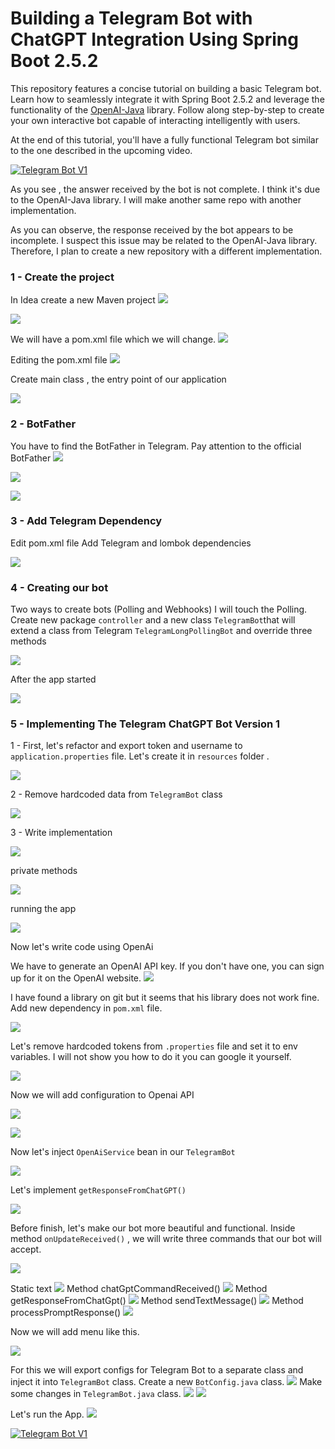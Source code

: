 
# Building a Telegram Bot with ChatGPT Integration Using Spring Boot 2.5.2


This repository features a concise tutorial on building a basic Telegram bot. Learn how to seamlessly integrate it 
with Spring Boot 2.5.2 and leverage the functionality of the [OpenAI-Java](https://github.com/TheoKanning/openai-java) 
library. Follow along step-by-step to create your own interactive bot capable of interacting intelligently with users.


At the end of this tutorial, you'll have a fully functional Telegram bot similar to the one described in the 
upcoming video.

[![Telegram Bot V1](img/run/youtube-thumb.png)](https://youtu.be/FobWCI5j1uM "Telegram Bot V1")

As you see , the answer received by the bot is not complete. I think it's due to the  OpenAI-Java library.
I will make another same repo with another implementation. 

As you can observe, the response received by the bot appears to be incomplete. I suspect this issue may be related to 
the OpenAI-Java library. Therefore, I plan to create a new repository with a different implementation.


### 1 - Create the project
In Idea create a new Maven project
![](img/create-project/create-maven-project-1.png)

![](img/create-project/create-maven-project-2.png)

We will have a pom.xml file which we will change.
![](img/create-project/create-maven-project-3.png)

Editing the pom.xml file
![](img/create-project/edit-maven-pom-file.png)

Create main class , the entry point of our application

![](img/create-project/create-main-class.png)



### 2 - BotFather
You have to find the BotFather in Telegram.
Pay attention to the official BotFather
![](img/bot-father/bot-father-1.png)

![](img/bot-father/create-new-bot.png)

![](img/bot-father/create-new-bot-2.png)


### 3 - Add Telegram Dependency
Edit pom.xml file
Add Telegram and lombok  dependencies

![](img/telegram-dependency/pom-xml.png)


### 4 - Creating our bot

Two ways to create bots (Polling and Webhooks)
I will touch the Polling.
Create new package `controller` and a new class `TelegramBot`that will
extend a class from Telegram `TelegramLongPollingBot` and override three methods

![](img/create-bot-1/telegram-bot-class.png)

After the app started 

![](img/create-bot-1/app-runing-1.png)


### 5 - Implementing The Telegram ChatGPT Bot Version 1

 1 - First, let's refactor and export token and username to `application.properties`
file. Let's create it in `resources` folder .

![](img/create-bot-2/application-properties.png)

 2 - Remove hardcoded data from `TelegramBot` class

![](img/create-bot-2/telegaram-bot-class-1.png)

 3 - Write implementation 

![](img/create-bot-2/on-update-received-1.png)

private methods

![](img/create-bot-2/private-methods.png)

running the app

![](img/create-bot-2/app-running-1.png)

Now let's write code using OpenAi

We have to generate an OpenAI API key.
If you don't have one, you can sign up for it on the OpenAI website.
![](img/create-bot-2/generating-openai-api-key-1.png)

I have found a library on git but it seems that his library does not work fine.
Add new dependency in `pom.xml` file.

![](img/create-bot-2/theokanning-lib.png)

Let's remove hardcoded tokens from `.properties` file and set it to env variables.
I will not show you how to do it you can google it yourself.

![](img/create-bot-2/env-variables.png)

Now we will add configuration to Openai API

![](img/create-bot-2/open-ai-config.png)

![](img/create-bot-2/open-ai-config-2.png)

Now let's inject `OpenAiService` bean in our `TelegramBot`

![](img/create-bot-2/telegaram-bot-class-2.png)

 Let's implement  `getResponseFromChatGPT()`

![](img/create-bot-2/get-response-from-gpt.png)

Before finish, let's make our bot more beautiful and functional.
Inside method `onUpdateReceived()` , we will write three commands that our 
bot will accept.

![](img/create-bot-2/on-update-received-2.png)

Static text
![](img/create-bot-2/static-text.png)
Method chatGptCommandReceived()
![](img/create-bot-2/chat-gpt-command-received.png)
Method getResponseFromChatGpt()
![](img/create-bot-2/get-response-from-chat-gpt.png)
Method sendTextMessage()
![](img/create-bot-2/send-text-message.png)
Method processPromptResponse()
![](img/create-bot-2/process-prompt-response.png)

Now we will add menu like this.

![](img/create-bot-2/create-menu-1.png)

For this we will export configs for Telegram Bot to a separate class and inject it into `TelegramBot` class.
Create a new `BotConfig.java`  class.
![](img/create-bot-2/bot-config.png)
Make some changes in `TelegramBot.java` class.
![](img/create-bot-2/telegram-bot-class-3.png)
![](img/create-bot-2/telegram-bot-class-4.png)

Let's run the App.
![](img/run/run-1.png)

[![Telegram Bot V1](img/run/youtube-thumb.png)](https://youtu.be/FobWCI5j1uM "Telegram Bot V1")